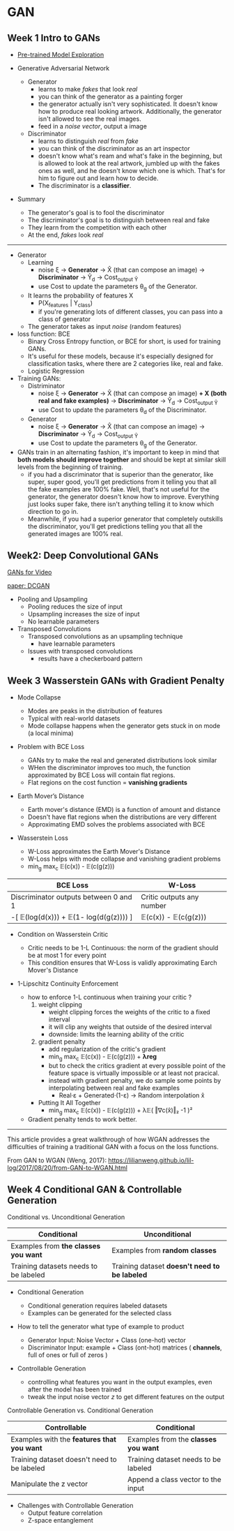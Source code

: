# GAN

## Week 1 Intro to GANs

- [Pre-trained Model Exploration](https://colab.research.google.com/github/https-deeplearning-ai/GANs-Public/blob/master/C1W1_(Colab)_Pre_trained_model_exploration.ipynb)

- Generative Adversarial Network
    - Generator
        - learns to make *fakes* that look *real*
        - you can think of the generator as a painting forger
        - the generator actually isn't very sophisticated. It doesn't know how to produce real looking artwork. Additionally, the generator isn't allowed to see the real images.
        - feed in a *noise vector*,  output a image
    - Discriminator
        - learns to distinguish *real* from *fake*
        - you can think of the discriminator as an art inspector
        - doesn't know what's ream and what's fake in the beginning, but is allowed to look at the real artwork, jumbled up with the fakes ones as well, and he doesn't know which one is which. That's for him to figure out and learn how to decide.
        - The discriminator is a **classifier**.

- Summary
    - The generator's goal is to fool the discriminator
    - The discriminator's goal is to distinguish between real and fake
    - They learn from the competition with each other
    - At the end, *fakes* look *real*

---

- Generator
    - Learning
        - noise ξ → **Generator** → X̂ (that can compose an image) → **Discriminator** → Ŷ<sub>d</sub> → Cost<sub>output Ŷ</sub>
        - use Cost to update the parameters θ<sub>g</sub> of the Generator.
    - It learns the probability of features X
        - P(X<sub>features</sub> | Y<sub>class</sub>)
        - if you're generating lots of  different classes, you can pass into a class of generator
    - The generator takes as input *noise* (random features)
- loss function: BCE
    - Binary Cross Entropy function, or BCE for short, is used for training GANs. 
    - It's useful for these models, because it's especially designed for classification tasks, where there are 2 categories like, real and fake. 
    - Logistic Regression
- Training GANs: 
    - Distriminator
        - noise ξ → **Generator** → X̂ (that can compose an image) **+ X (both real and fake examples)** → **Discriminator** → Ŷ<sub>d</sub> → Cost<sub>output Ŷ</sub>
        - use Cost to update the parameters θ<sub>d</sub> of the Discriminator.
    - Generator
        - noise ξ → **Generator** → X̂ (that can compose an image) → **Discriminator** → Ŷ<sub>d</sub> → Cost<sub>output Ŷ</sub>
        - use Cost to update the parameters θ<sub>g</sub> of the Generator.
- GANs train in an alternating fashion, it's important to keep in mind that **both models should improve together** and should be kept at similar skill levels from the beginning of training. 
    - if you had a discriminator that is superior than the generator, like super, super good, you'll get predictions from it telling you that all the fake examples are 100% fake. Well, that's not useful for the generator, the generator doesn't know how to improve. Everything just looks super fake, there isn't anything telling it to know which direction to go in.
    - Meanwhile, if you had a superior generator that completely outskills the discriminator, you'll get predictions telling you that all the generated images are 100% real. 



## Week2: Deep Convolutional GANs


[GANs for Video](https://colab.research.google.com/github/https-deeplearning-ai/GANs-Public/blob/master/C1W2_Video_Generation_(Optional).ipynb)

[paper: DCGAN](pdfs/DCGAN.1511.06434.pdf)



- Pooling and Upsampling
    - Pooling reduces the size of input
    - Upsampling increases the size of input
    - No learnable parameters
- Transposed Convolutions
    - Transposed convolutions as an upsampling technique
        - have learnable parameters
    - Issues with transposed convolutions
        - results have a checkerboard pattern

## Week 3 Wasserstein GANs with Gradient Penalty


- Mode Collapse
    - Modes are peaks in the distribution of features
    - Typical with real-world datasets
    - Mode collapse happens when the generator gets stuck in on mode (a local minima)
- Problem with BCE Loss
    - GANs try to make the real and generated distributions look similar
    - WHen the discriminator improves too much, the function approximated by BCE Loss will contain flat regions.
    - Flat regions on the cost function = **vanishing gradients**

- Earth Mover’s Distance
    - Earth mover's distance (EMD) is a function of amount and distance
    - Doesn't have flat regions when the distributions are very different
    - Approximating EMD solves the problems associated with BCE
- Wasserstein Loss
    - W-Loss approximates the Earth Mover's Distance
    - W-Loss helps with mode collapse and vanishing gradient problems
    - min<sub>g</sub> max<sub>c</sub> 𝔼(c(x)) - 𝔼(c(g(z)))

BCE Loss | W-Loss
--- | --- 
Discriminator outputs between 0 and 1 | Critic outputs any number 
-[ 𝔼(log(d(x))) + 𝔼(1- log(d(g(z)))) ]  |  𝔼(c(x)) - 𝔼(c(g(z)))

- Condition on Wasserstein Critic
    - Critic needs to be 1-L Continuous: the norm of the gradient should be at most 1 for every point
    - This condition ensures that W-Loss is validly approximating Earch Mover's Distance

- 1-Lipschitz Continuity Enforcement
    - how to enforce 1-L continuous when training your critic ?
        1. weight clipping
            - weight clipping forces the weights of the critic to a fixed interval
            - it will clip any weights that outside of the desired interval
            - downside: limits the learning ability of the critic
        2. gradient penalty
            - add regularization of the critic's gradient
            - min<sub>g</sub> max<sub>c</sub> 𝔼(c(x)) - 𝔼(c(g(z))) + **λreg**
            - but to check the critics gradient at every possible point of the feature space  is virtually impossible or at least not pracical.
            - instead with gradient penalty, we do sample some points by interpolating between real and fake examples
                - Real·ε + Generated·(1-ε) → Random interpolation x̂
        - Putting It All Together
            - min<sub>g</sub> max<sub>c</sub> 𝔼(c(x)) - 𝔼(c(g(z))) + λ𝔼( ‖∇c(x̂)‖₂  -1 )²
    - Gradient penalty tends to work better.


---

This article provides a great walkthrough of how WGAN addresses the difficulties of training a traditional GAN with a focus on the loss functions.

From GAN to WGAN (Weng, 2017): https://lilianweng.github.io/lil-log/2017/08/20/from-GAN-to-WGAN.html



## Week 4 Conditional GAN & Controllable Generation

Conditional vs. Unconditional Generation

Conditional | Unconditional 
--- | --- 
Examples from **the classes you want** | Examples from **random classes**
Training datasets needs to be labeled | Training dataset **doesn't need to be labeled**


- Conditional Generation
    - Conditional generation requires labeled datasets
    - Examples can be generated for the selected class
- How to tell the generator what type of example to product
    - Generator Input:  Noise Vector + Class (one-hot) vector
    - Discriminator Input: example + Class (ont-hot) matrices ( **channels**, full of ones or full of zeros )

- Controllable Generation
    - controlling what features you want in the output examples, even after the model has been trained
    - tweak the input noise vector *z* to get different features on the output


Controllable Generation vs. Conditional Generation

Controllable | Conditional
--- | ---
Examples with the **features that you want** | Examples from the **classes you want**
Training dataset doesn't need to be labeled | Training dataset needs to be labeled
Manipulate the z vector | Append a class vector to the input

- Challenges with Controllable Generation
    - Output feature correlation
    - Z-space entanglement


